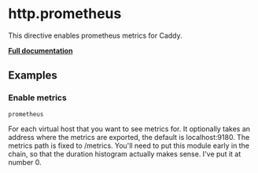 # http.prometheus

This directive enables prometheus metrics for Caddy.

**[Full documentation](https://github.com/miekg/caddy-prometheus/blob/master/README.md)**

## Examples

### Enable metrics

``` caddyfile
prometheus
```

For each virtual host that you want to see metrics for. It optionally takes an address where the metrics are exported,
the default is localhost:9180. The metrics path is fixed to /metrics. You&#39;ll need to put this module early in the
chain, so that the duration histogram actually makes sense. I&#39;ve put it at number 0.
